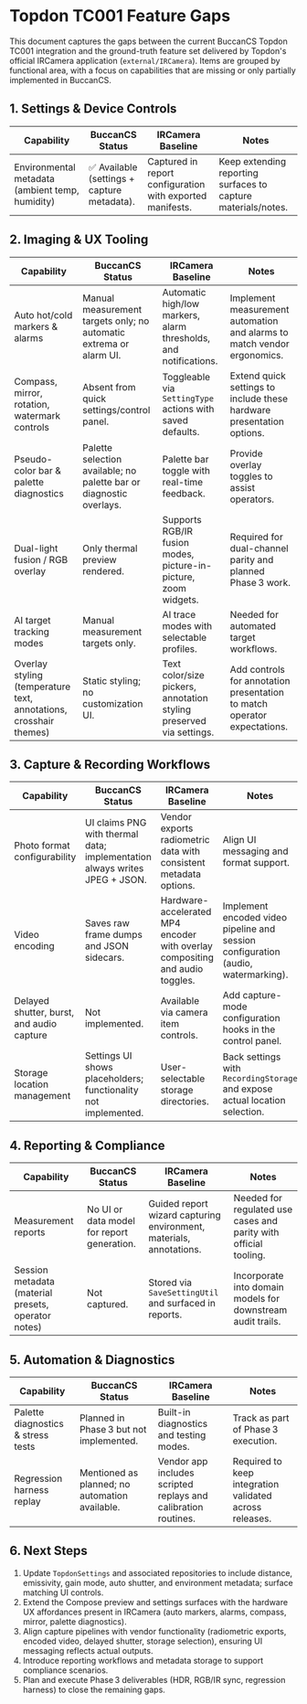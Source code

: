 # Topdon TC001 Feature Gaps

This document captures the gaps between the current BuccanCS Topdon TC001
integration and the ground-truth feature set delivered by Topdon's official
IRCamera application (`external/IRCamera`). Items are grouped by functional
area, with a focus on capabilities that are missing or only partially
implemented in BuccanCS.

## 1. Settings & Device Controls

| Capability | BuccanCS Status | IRCamera Baseline | Notes |
|------------|-----------------|-------------------|-------|
| Environmental metadata (ambient temp, humidity) | ✅ Available (settings + capture metadata). | Captured in report configuration with exported manifests. | Keep extending reporting surfaces to capture materials/notes. |

## 2. Imaging & UX Tooling

| Capability | BuccanCS Status | IRCamera Baseline | Notes |
|------------|-----------------|-------------------|-------|
| Auto hot/cold markers & alarms | Manual measurement targets only; no automatic extrema or alarm UI. | Automatic high/low markers, alarm thresholds, and notifications. | Implement measurement automation and alarms to match vendor ergonomics. |
| Compass, mirror, rotation, watermark controls | Absent from quick settings/control panel. | Toggleable via `SettingType` actions with saved defaults. | Extend quick settings to include these hardware presentation options. |
| Pseudo-color bar & palette diagnostics | Palette selection available; no palette bar or diagnostic overlays. | Palette bar toggle with real-time feedback. | Provide overlay toggles to assist operators. |
| Dual-light fusion / RGB overlay | Only thermal preview rendered. | Supports RGB/IR fusion modes, picture-in-picture, zoom widgets. | Required for dual-channel parity and planned Phase 3 work. |
| AI target tracking modes | Manual measurement targets only. | AI trace modes with selectable profiles. | Needed for automated target workflows. |
| Overlay styling (temperature text, annotations, crosshair themes) | Static styling; no customization UI. | Text color/size pickers, annotation styling preserved via settings. | Add controls for annotation presentation to match operator expectations. |

## 3. Capture & Recording Workflows

| Capability | BuccanCS Status | IRCamera Baseline | Notes |
|------------|-----------------|-------------------|-------|
| Photo format configurability | UI claims PNG with thermal data; implementation always writes JPEG + JSON. | Vendor exports radiometric data with consistent metadata options. | Align UI messaging and format support. |
| Video encoding | Saves raw frame dumps and JSON sidecars. | Hardware-accelerated MP4 encoder with overlay compositing and audio toggles. | Implement encoded video pipeline and session configuration (audio, watermarking). |
| Delayed shutter, burst, and audio capture | Not implemented. | Available via camera item controls. | Add capture-mode configuration hooks in the control panel. |
| Storage location management | Settings UI shows placeholders; functionality not implemented. | User-selectable storage directories. | Back settings with `RecordingStorage` and expose actual location selection. |

## 4. Reporting & Compliance

| Capability | BuccanCS Status | IRCamera Baseline | Notes |
|------------|-----------------|-------------------|-------|
| Measurement reports | No UI or data model for report generation. | Guided report wizard capturing environment, materials, annotations. | Needed for regulated use cases and parity with official tooling. |
| Session metadata (material presets, operator notes) | Not captured. | Stored via `SaveSettingUtil` and surfaced in reports. | Incorporate into domain models for downstream audit trails. |

## 5. Automation & Diagnostics

| Capability | BuccanCS Status | IRCamera Baseline | Notes |
|------------|-----------------|-------------------|-------|
| Palette diagnostics & stress tests | Planned in Phase 3 but not implemented. | Built-in diagnostics and testing modes. | Track as part of Phase 3 execution. |
| Regression harness replay | Mentioned as planned; no automation available. | Vendor app includes scripted replays and calibration routines. | Required to keep integration validated across releases. |

## 6. Next Steps

1. Update `TopdonSettings` and associated repositories to include distance,
   emissivity, gain mode, auto shutter, and environment metadata; surface
   matching UI controls.
2. Extend the Compose preview and settings surfaces with the hardware UX
   affordances present in IRCamera (auto markers, alarms, compass, mirror,
   palette diagnostics).
3. Align capture pipelines with vendor functionality (radiometric exports,
   encoded video, delayed shutter, storage selection), ensuring UI messaging
   reflects actual outputs.
4. Introduce reporting workflows and metadata storage to support compliance
   scenarios.
5. Plan and execute Phase 3 deliverables (HDR, RGB/IR sync, regression harness)
   to close the remaining gaps.
